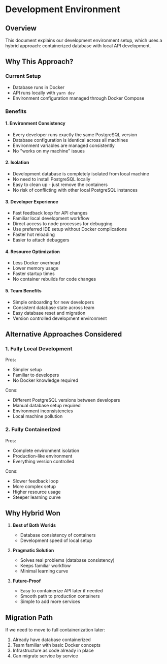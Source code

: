 # Development Environment

## Overview
This document explains our development environment setup, which uses a hybrid approach: containerized database with local API development.

## Why This Approach?

### Current Setup
- Database runs in Docker
- API runs locally with `yarn dev`
- Environment configuration managed through Docker Compose

### Benefits

#### 1. Environment Consistency
- Every developer runs exactly the same PostgreSQL version
- Database configuration is identical across all machines
- Environment variables are managed consistently
- No "works on my machine" issues

#### 2. Isolation
- Development database is completely isolated from local machine
- No need to install PostgreSQL locally
- Easy to clean up - just remove the containers
- No risk of conflicting with other local PostgreSQL instances

#### 3. Developer Experience
- Fast feedback loop for API changes
- Familiar local development workflow
- Direct access to node processes for debugging
- Use preferred IDE setup without Docker complications
- Faster hot reloading
- Easier to attach debuggers

#### 4. Resource Optimization
- Less Docker overhead
- Lower memory usage
- Faster startup times
- No container rebuilds for code changes

#### 5. Team Benefits
- Simple onboarding for new developers
- Consistent database state across team
- Easy database reset and migration
- Version controlled development environment

## Alternative Approaches Considered

### 1. Fully Local Development
Pros:
- Simpler setup
- Familiar to developers
- No Docker knowledge required

Cons:
- Different PostgreSQL versions between developers
- Manual database setup required
- Environment inconsistencies
- Local machine pollution

### 2. Fully Containerized
Pros:
- Complete environment isolation
- Production-like environment
- Everything version controlled

Cons:
- Slower feedback loop
- More complex setup
- Higher resource usage
- Steeper learning curve

## Why Hybrid Won

1. **Best of Both Worlds**
   - Database consistency of containers
   - Development speed of local setup

2. **Pragmatic Solution**
   - Solves real problems (database consistency)
   - Keeps familiar workflow
   - Minimal learning curve

3. **Future-Proof**
   - Easy to containerize API later if needed
   - Smooth path to production containers
   - Simple to add more services

## Migration Path
If we need to move to full containerization later:
1. Already have database containerized
2. Team familiar with basic Docker concepts
3. Infrastructure as code already in place
4. Can migrate service by service 